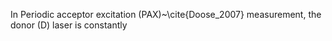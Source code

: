 In Periodic acceptor excitation (PAX)~\cite{Doose_2007} measurement, the
donor (D) laser is constantly 